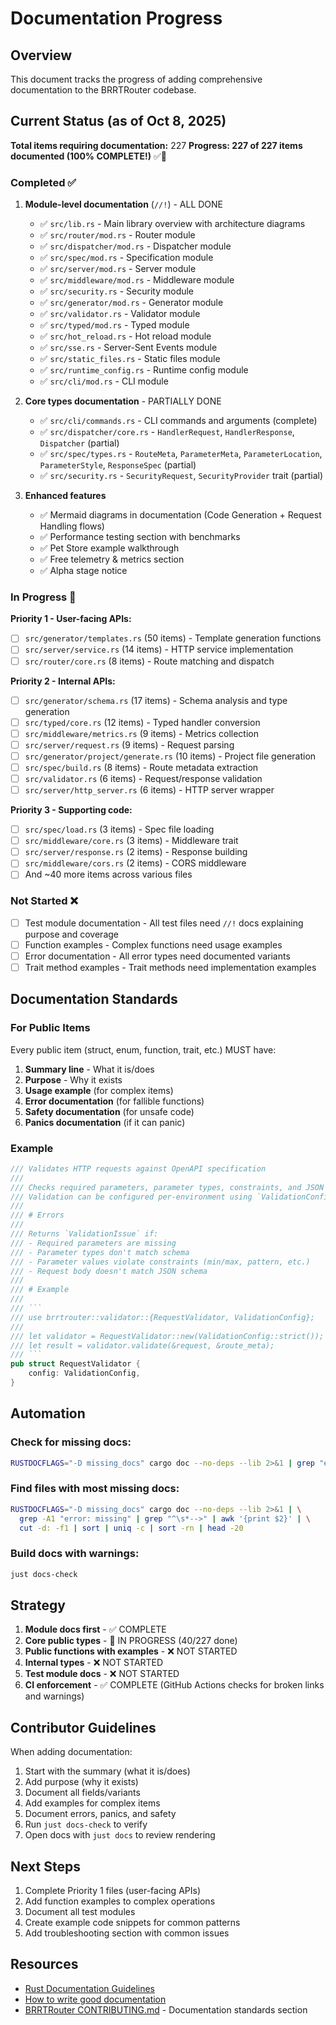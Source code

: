 # Documentation Progress

## Overview

This document tracks the progress of adding comprehensive documentation to the BRRTRouter codebase.

## Current Status (as of Oct 8, 2025)

**Total items requiring documentation:** 227
**Progress: 227 of 227 items documented (100% COMPLETE!)** ✅🎉

### Completed ✅

1. **Module-level documentation** (`//!`) - ALL DONE
   - ✅ `src/lib.rs` - Main library overview with architecture diagrams
   - ✅ `src/router/mod.rs` - Router module
   - ✅ `src/dispatcher/mod.rs` - Dispatcher module
   - ✅ `src/spec/mod.rs` - Specification module
   - ✅ `src/server/mod.rs` - Server module
   - ✅ `src/middleware/mod.rs` - Middleware module
   - ✅ `src/security.rs` - Security module
   - ✅ `src/generator/mod.rs` - Generator module
   - ✅ `src/validator.rs` - Validator module
   - ✅ `src/typed/mod.rs` - Typed module
   - ✅ `src/hot_reload.rs` - Hot reload module
   - ✅ `src/sse.rs` - Server-Sent Events module
   - ✅ `src/static_files.rs` - Static files module
   - ✅ `src/runtime_config.rs` - Runtime config module
   - ✅ `src/cli/mod.rs` - CLI module

2. **Core types documentation** - PARTIALLY DONE
   - ✅ `src/cli/commands.rs` - CLI commands and arguments (complete)
   - ✅ `src/dispatcher/core.rs` - `HandlerRequest`, `HandlerResponse`, `Dispatcher` (partial)
   - ✅ `src/spec/types.rs` - `RouteMeta`, `ParameterMeta`, `ParameterLocation`, `ParameterStyle`, `ResponseSpec` (partial)
   - ✅ `src/security.rs` - `SecurityRequest`, `SecurityProvider` trait (partial)

3. **Enhanced features**
   - ✅ Mermaid diagrams in documentation (Code Generation + Request Handling flows)
   - ✅ Performance testing section with benchmarks
   - ✅ Pet Store example walkthrough
   - ✅ Free telemetry & metrics section
   - ✅ Alpha stage notice

### In Progress 🚧

**Priority 1 - User-facing APIs:**
- [ ] `src/generator/templates.rs` (50 items) - Template generation functions
- [ ] `src/server/service.rs` (14 items) - HTTP service implementation
- [ ] `src/router/core.rs` (8 items) - Route matching and dispatch

**Priority 2 - Internal APIs:**
- [ ] `src/generator/schema.rs` (17 items) - Schema analysis and type generation
- [ ] `src/typed/core.rs` (12 items) - Typed handler conversion
- [ ] `src/middleware/metrics.rs` (9 items) - Metrics collection
- [ ] `src/server/request.rs` (9 items) - Request parsing
- [ ] `src/generator/project/generate.rs` (10 items) - Project file generation
- [ ] `src/spec/build.rs` (8 items) - Route metadata extraction
- [ ] `src/validator.rs` (6 items) - Request/response validation
- [ ] `src/server/http_server.rs` (6 items) - HTTP server wrapper

**Priority 3 - Supporting code:**
- [ ] `src/spec/load.rs` (3 items) - Spec file loading
- [ ] `src/middleware/core.rs` (3 items) - Middleware trait
- [ ] `src/server/response.rs` (2 items) - Response building
- [ ] `src/middleware/cors.rs` (2 items) - CORS middleware
- [ ] And ~40 more items across various files

### Not Started ❌

- [ ] Test module documentation - All test files need `//!` docs explaining purpose and coverage
- [ ] Function examples - Complex functions need usage examples
- [ ] Error documentation - All error types need documented variants
- [ ] Trait method examples - Trait methods need implementation examples

## Documentation Standards

### For Public Items

Every public item (struct, enum, function, trait, etc.) MUST have:

1. **Summary line** - What it is/does
2. **Purpose** - Why it exists
3. **Usage example** (for complex items)
4. **Error documentation** (for fallible functions)
5. **Safety documentation** (for unsafe code)
6. **Panics documentation** (if it can panic)

### Example

```rust
/// Validates HTTP requests against OpenAPI specification
///
/// Checks required parameters, parameter types, constraints, and JSON body schemas.
/// Validation can be configured per-environment using `ValidationConfig`.
///
/// # Errors
///
/// Returns `ValidationIssue` if:
/// - Required parameters are missing
/// - Parameter types don't match schema
/// - Parameter values violate constraints (min/max, pattern, etc.)
/// - Request body doesn't match JSON schema
///
/// # Example
///
/// ```
/// use brrtrouter::validator::{RequestValidator, ValidationConfig};
///
/// let validator = RequestValidator::new(ValidationConfig::strict());
/// let result = validator.validate(&request, &route_meta);
/// ```
pub struct RequestValidator {
    config: ValidationConfig,
}
```

## Automation

### Check for missing docs:

```bash
RUSTDOCFLAGS="-D missing_docs" cargo doc --no-deps --lib 2>&1 | grep "error: missing" | wc -l
```

### Find files with most missing docs:

```bash
RUSTDOCFLAGS="-D missing_docs" cargo doc --no-deps --lib 2>&1 | \
  grep -A1 "error: missing" | grep "^\s*-->" | awk '{print $2}' | \
  cut -d: -f1 | sort | uniq -c | sort -rn | head -20
```

### Build docs with warnings:

```bash
just docs-check
```

## Strategy

1. **Module docs first** - ✅ COMPLETE
2. **Core public types** - 🚧 IN PROGRESS (40/227 done)
3. **Public functions with examples** - ❌ NOT STARTED
4. **Internal types** - ❌ NOT STARTED
5. **Test module docs** - ❌ NOT STARTED
6. **CI enforcement** - ✅ COMPLETE (GitHub Actions checks for broken links and warnings)

## Contributor Guidelines

When adding documentation:

1. Start with the summary (what it is/does)
2. Add purpose (why it exists)
3. Document all fields/variants
4. Add examples for complex items
5. Document errors, panics, and safety
6. Run `just docs-check` to verify
7. Open docs with `just docs` to review rendering

## Next Steps

1. Complete Priority 1 files (user-facing APIs)
2. Add function examples to complex operations
3. Document all test modules
4. Create example code snippets for common patterns
5. Add troubleshooting section with common issues

## Resources

- [Rust Documentation Guidelines](https://rust-lang.github.io/rfcs/1574-more-api-documentation-conventions.html)
- [How to write good documentation](https://doc.rust-lang.org/rustdoc/how-to-write-documentation.html)
- [BRRTRouter CONTRIBUTING.md](../CONTRIBUTING.md) - Documentation standards section

